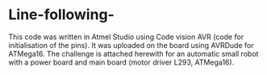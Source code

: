 # Line-following-

This code was written in Atmel Studio using Code vision AVR (code for initialisation of the pins). It was uploaded on the board using AVRDude for ATMega16.
The challenge is attached herewith for an automatic small robot with a power board and main board (motor driver L293, ATMega16).


